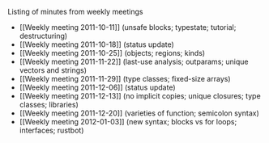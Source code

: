 Listing of minutes from weekly meetings

* [[Weekly meeting 2011-10-11]] (unsafe blocks; typestate; tutorial; destructuring)
* [[Weekly meeting 2011-10-18]] (status update)
* [[Weekly meeting 2011-10-25]] (objects; regions; kinds)
* [[Weekly meeting 2011-11-22]] (last-use analysis; outparams; unique vectors and strings)
* [[Weekly meeting 2011-11-29]] (type classes; fixed-size arrays)
* [[Weekly meeting 2011-12-06]] (status update)
* [[Weekly meeting 2011-12-13]] (no implicit copies; unique closures; type classes; libraries)
* [[Weekly meeting 2011-12-20]] (varieties of function; semicolon syntax)
* [[Weekly meeting 2012-01-03]] (new syntax; blocks vs for loops; interfaces; rustbot)